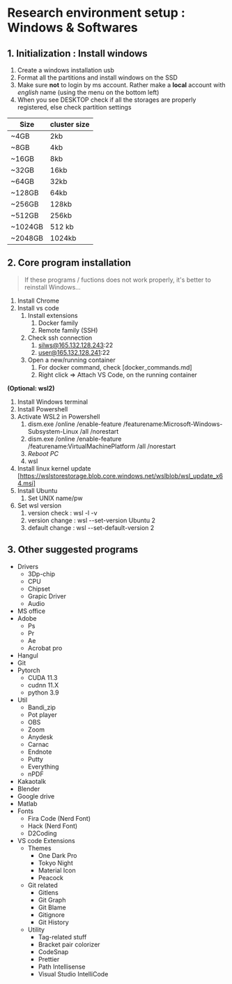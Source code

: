 # Research environment setup : Windows & Softwares
## 1. Initialization : Install windows
1. Create a windows installation usb
2. Format all the partitions and install windows on the SSD
3. Make sure **not** to login by ms account. Rather make a **local** account with _english_ name (using the menu on the bottom left)
4. When you see DESKTOP check if all the storages are properly registered, else check partition settings

Size | cluster size
-----|------
~4GB | 2kb
~8GB | 4kb
~16GB | 8kb
~32GB | 16kb
~64GB | 32kb
~128GB | 64kb
~256GB | 128kb
~512GB | 256kb
~1024GB | 512 kb
~2048GB | 1024kb

## 2. Core program installation
> If these programs / fuctions does not work properly, it's better to reinstall Windows...

1. Install Chrome
2. Install vs code
   1. Install extensions
      1. Docker family
      2. Remote family (SSH)
   2. Check ssh connection
      1. silws@165.132.128.243:22
      2. user@165.132.128.241:22
   3. Open a new/running container
      1. For docker command, check [docker_commands.md]
      2. Right click => Attach VS Code, on the running container

**(Optional: wsl2)**
1. Install Windows terminal
2. Install Powershell
3. Activate WSL2 in Powershell
   1. dism.exe /online /enable-feature /featurename:Microsoft-Windows-Subsystem-Linux /all /norestart
   2. dism.exe /online /enable-feature /featurename:VirtualMachinePlatform /all /norestart 
   3. _Reboot PC_
   4. wsl
4. Install linux kernel update [https://wslstorestorage.blob.core.windows.net/wslblob/wsl_update_x64.msi]
5. Install Ubuntu
   1. Set UNIX name/pw
6. Set wsl version
   1. version check : wsl -l -v
   2. version change : wsl --set-version Ubuntu 2
   3. default change : wsl --set-default-version 2

## 3. Other suggested programs
- Drivers
  - 3Dp-chip
  - CPU
  - Chipset
  - Grapic Driver
  - Audio
- MS office
- Adobe
  - Ps
  - Pr
  - Ae
  - Acrobat pro
- Hangul
- Git
- Pytorch
  - CUDA 11.3
  - cudnn 11.X
  - python 3.9
- Util
  - Bandi_zip
  - Pot player
  - OBS
  - Zoom
  - Anydesk
  - Carnac
  - Endnote
  - Putty
  - Everything
  - nPDF
- Kakaotalk
- Blender
- Google drive
- Matlab
- Fonts
  - Fira Code (Nerd Font)
  - Hack (Nerd Font)
  - D2Coding
- VS code Extensions
  - Themes
    - One Dark Pro
    - Tokyo Night
    - Material Icon
    - Peacock
  - Git related
    - Gitlens
    - Git Graph
    - Git Blame
    - Gitignore
    - Git History
  - Utility
    - Tag-related stuff
    - Bracket pair colorizer
    - CodeSnap
    - Prettier
    - Path Intellisense
    - Visual Studio IntelliCode